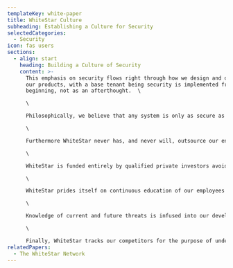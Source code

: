```yaml
---
templateKey: white-paper
title: WhiteStar Culture
subheading: Establishing a Culture for Security
selectedCategories:
  - Security
icon: fas users
sections:
  - align: start
    heading: Building a Culture of Security
    content: >-
      This emphasis on security flows right through how we design and develop
      our products, with a base tenant being security is implemented from the
      beginning, not as an afterthought.  \

      \

      Philosophically, we believe that any system is only as secure as its’ weakest link. To that end WhiteStar employs only US citizens who have previously held, or could obtain if needed, a security clearance.  WhiteStar subjects each new employee to a comprehensive background check to ensure the trustworthiness of our workforce.  \

      \

      Furthermore WhiteStar never has, and never will, outsource our engineering work.  All development is undertaken in-house at our offices in Research Triangle Park, North Carolina while also maintaining a satellite office in Marietta, Georgia.  \

      \

      WhiteStar is funded entirely by qualified private investors avoiding the traditional venture capital firms whose money may come from international investors.  Our investors are vetted to ensure they, too, are US Citizens and align with our mission of bringing greater digital liberty to the world.  In order to avoid any unwanted influence, or questioning of who has access to our intellectual property, it is our policy that we will not accept investment from foreign entities.\

      \

      WhiteStar prides itself on continuous education of our employees and the development of strong habits to maintain digital security.  Employees are routinely briefed on emerging cyber threats in the world, raising awareness of potential attack vectors on WhiteStar products.  The team also dedicates time engaging in rigorous philosophical discussions on how to best maintain user data privacy, making sure that all actions undertaken by the company are in accordance with WhiteStar’s founding principles.  \

      \

      Knowledge of current and future threats is infused into our development process, ensuring that all products released robustly react to today’s threat matrix.  Internally, practicing what we want our customers to realize, WhiteStar maintains secure communication channels through our SOCIETY app in order to protect the integrity of our internal communications.\

      \

      Finally, WhiteStar tracks our competitors for the purpose of understanding the current state-of-the-art, evolving vulnerabilities, and to have a thorough understanding of the capabilities of both our peers and the “Black Hats” who seek to attack them.  We also maintain a hands-on testbed of competitive products and technologies in order to gain a more thorough understanding of other entities in this space.   By analyzing the information obtained, WhiteStar learns from the mistakes and successes of others, allowing us to more accurately address emerging threats in our products, and understand the ways in which the company or its products can be attacked.
relatedPapers:
  - The WhiteStar Network
---
```

